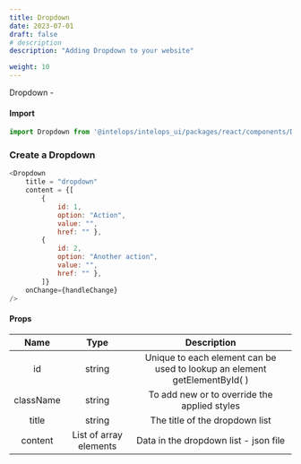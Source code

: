 ```yaml
---
title: Dropdown
date: 2023-07-01
draft: false
# description
description: "Adding Dropdown to your website"

weight: 10
---
```

Dropdown - 

#### Import 
```js
import Dropdown from '@intelops/intelops_ui/packages/react/components/Dropdown/src';
```

### Create a Dropdown
```js
<Dropdown
    title = "dropdown"
    content = {[
        { 
            id: 1,
            option: "Action",
            value: "",
            href: "" },
        { 
            id: 2,
            option: "Another action",
            value: "",
            href: "" },
        ]}
    onChange={handleChange}
/>
```

#### Props

| **Name**    |  **Type**   |**Description**       |
| :----:      |    :----:   |    :----:            |
| id          | string      | Unique to each element can be used to lookup an element getElementById( ) |
| className   | string      | To add new or to override the applied styles |
| title       | string      | The title of the dropdown list |
| content     | List of array elements | Data in the dropdown list - json file |